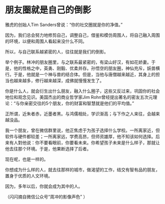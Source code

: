 # 朋友圈就是自己的倒影

雅虎的创始人Tim Sanders曾说：“你的社交圈就是你的净值。” 

因为，我们总会努力地修剪自己，调整自己，借鉴和模仿周围人，将自己融入周围的环境，以便和周围人看起来没什么不同。 

所以，与自己联系越紧密的人，往往就是我们的倒影。 

举个例子。林冲的朋友圈里，与之联系最紧密的，有梁山好汉，有如花娇妻。于是，他的性格之中，英勇、刚毅、优柔并存。孙悟空的朋友圈，神仙充斥，妖兽横行。于是，他就是一个神与兽的结合体。但是，当他与唐僧越来越近，其身上的担当也越来越多，修行越来越深，成佛就慢慢发生了。 

你是什么人，就会衍生出什么朋友，融入什么圈子，这些又反过来，巩固你的社会地位和观念见识。美国杰出的商业哲学家Jim Rohn曾经提出著名的密友五次元理论：“与你亲密交往的5个朋友，你的财富和智慧就是他们的平均值。” 

正所谓，近朱者赤，近墨者黑。与鸿儒相处，学识渐高；与下作之人来往，会越来越没品。 

我一个朋友，曾在微信群里说，他正焦虑于为孩子选择什么学校。一所离家近，但软件与硬件都较差；一所离家远，学费高昂，但师资雄厚，他不知该如何选择。后来有人對他说：你不要看眼前，你要看未来。你希望孩子未来是什么样子，那就让他去往那个环境。于是，他果断选择了后者。 

现在呢，也是一样的。 

你想成为什么样的人，就去往那样的城市，做渴望的工作，结交有智有品的朋友，置身于优质的人文环境。 

因为，多年以后，你就会成为其中的人。 

（闪闪摘自微信公众号“周冲的影像声色” ）